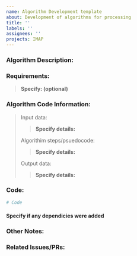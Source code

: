 ```yaml
---
name: Algorithm Development template
about: Development of algorithms for processing
title: ''
labels: ''
assignees: ''
projects: IMAP
---
```


### Algorithm Description:

### Requirements:

> **Specify: (optional)**

### Algorithm Code Information:
> Input data:
> > **Specify details:**
>
> Algorithim steps/psuedocode:
> > **Specify details:**
>
> Output data:
> > **Specify details:**


### Code:

```python
# Code
```

#### Specify if any dependicies were added



### Other Notes:

### Related Issues/PRs:
